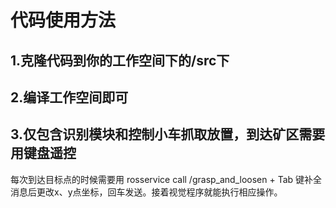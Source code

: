 # 代码使用方法

## 1.克隆代码到你的工作空间下的/src下

## 2.编译工作空间即可

## 3.仅包含识别模块和控制小车抓取放置，到达矿区需要用键盘遥控
每次到达目标点的时候需要用 rosservice call /grasp_and_loosen + Tab 键补全消息后更改x、y点坐标，回车发送。接着视觉程序就能执行相应操作。
